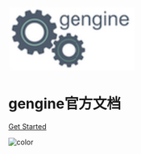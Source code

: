 ![logo](_media/gengine.svg)
# gengine官方文档


<!-- [GitHub](https://github.com/docsifyjs/docsify/) -->
[Get Started](introduce)



<!-- 背景图片 -->
<!-- ![](_media/bg.png) -->

<!-- 背景色 -->
![color](#ffffff)